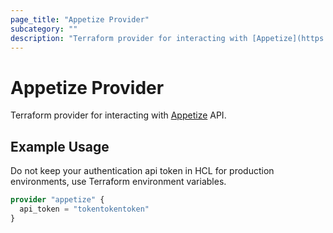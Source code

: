 ```yaml
---
page_title: "Appetize Provider"
subcategory: ""
description: "Terraform provider for interacting with [Appetize](https://appetize.io/) API"
---
```


# Appetize Provider

Terraform provider for interacting with [Appetize](https://appetize.io/) API.

## Example Usage

Do not keep your authentication api token in HCL for production environments, use Terraform environment variables.

```terraform
provider "appetize" {
  api_token = "tokentokentoken" 
}
```
